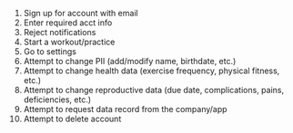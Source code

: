 1. Sign up for account with email
2. Enter required acct info
3. Reject notifications
4. Start a workout/practice
5. Go to settings
6. Attempt to change PII (add/modify name, birthdate, etc.)
7. Attempt to change health data (exercise frequency, physical fitness, etc.)
8. Attempt to change reproductive data (due date, complications, pains, deficiencies, etc.)
9. Attempt to request data record from the company/app
10. Attempt to delete account